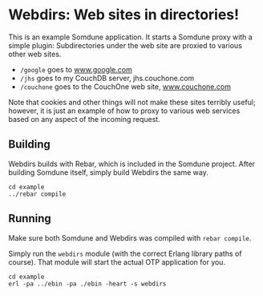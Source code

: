 # Webdirs: Web sites in directories!

This is an example Somdune application. It starts a Somdune proxy with a simple plugin:
Subdirectories under the web site are proxied to various other web sites.

* `/google` goes to www.google.com
* `/jhs` goes to my CouchDB server, jhs.couchone.com
* `/couchone` goes to the CouchOne web site, www.couchone.com

Note that cookies and other things will not make these sites terribly useful; however,
it is just an example of how to proxy to various web services based on any aspect of
the incoming request.

## Building

Webdirs builds with Rebar, which is included in the Somdune project. After building Somdune itself,
simply build Webdirs the same way.

    cd example
    ../rebar compile

## Running

Make sure both Somdune and Webdirs was compiled with `rebar compile`.

Simply run the `webdirs` module (with the correct Erlang library paths of course). That module
will start the actual OTP application for you.

    cd example
    erl -pa ../ebin -pa ./ebin -heart -s webdirs
